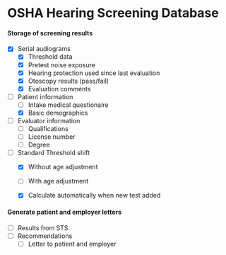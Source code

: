 # OSHA Hearing Screening Database


#### Storage of screening results
- [x] Serial audiograms
  - [x] Threshold data
  - [x] Pretest noise exposure
  - [x] Hearing protection used since last evaluation
  - [x] Otoscopy results (pass/fail)
  - [x] Evaluation comments

- [ ] Patient information
  - [ ] Intake medical questionaire
  - [x] Basic demographics

- [ ] Evaluator information
  - [ ] Qualifications
  - [ ] License number
  - [ ] Degree

- [ ] Standard Threshold shift
  - [x] Without age adjustment
  - [ ] With age adjustment
  - [x] Calculate automatically when new test added


#### Generate patient and employer letters
- [ ] Results from STS
- [ ] Recommendations
  - [ ] Letter to patient and employer
